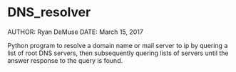 # DNS_resolver

AUTHOR: Ryan DeMuse
DATE: March 15, 2017

Python program to resolve a domain name or mail server to ip by quering a list of root DNS servers, 
then subsequently quering lists of servers until the answer response to the query is found.
